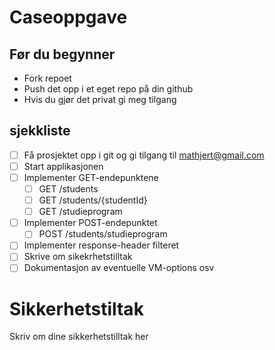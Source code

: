 # Caseoppgave
## Før du begynner
- Fork repoet
- Push det opp i et eget repo på din github
- Hvis du gjør det privat gi meg tilgang
## sjekkliste
- [ ] Få prosjektet opp i git og gi tilgang til mathjert@gmail.com
- [ ] Start applikasjonen
- [ ] Implementer GET-endepunktene
  - [ ] GET /students
  - [ ] GET /students/{studentId}
  - [ ] GET /studieprogram
- [ ] Implementer POST-endepunktet
  - [ ] POST /students/studieprogram
- [ ] Implementer response-header filteret
- [ ] Skrive om sikekrhetstilltak
- [ ] Dokumentasjon av eventuelle VM-options osv 

# Sikkerhetstiltak
Skriv om dine sikkerhetstilltak her
